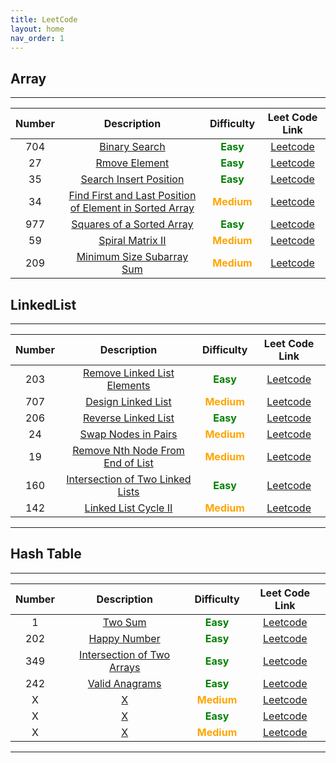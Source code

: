 ```yaml
---
title: LeetCode
layout: home
nav_order: 1
---
```


## **Array**

---

| Number |                                                               Description                                                               |                  Difficulty                  |                                      Leet Code Link                                       |
| :----: | :-------------------------------------------------------------------------------------------------------------------------------------: | :------------------------------------------: | :---------------------------------------------------------------------------------------: |
|  704   |                                          [Binary Search](./_posts/Array.md#704-binary-search)                                           |  **<span style="color:green">Easy</span>**   |                      [Leetcode](https:/.com/problems/binary-search/)                      |
|   27   |                                          [Rmove Element](./_posts/Array.md#27-remove-element)                                           |  **<span style="color:green">Easy</span>**   |                     [Leetcode](https:/.com/problems/remove-element/)                      |
|   35   |                                  [Search Insert Position](./_posts/Array.md#35-search-insert-position)                                  |  **<span style="color:green">Easy</span>**   |                 [Leetcode](https:/.com/problems/search-insert-position/)                  |
|   34   | [Find First and Last Position of Element in Sorted Array](./_posts/Array.md#34-find-first-and-last-position-of-element-in-sorted-array) | **<span style="color:orange">Medium</span>** | [Leetcode](https:/.com/problems/find-first-and-last-position-of-element-in-sorted-array/) |
|  977   |                              [Squares of a Sorted Array](./_posts/Array.md#977-squares-of-a-sorted-array)                               |  **<span style="color:green">Easy</span>**   |                [Leetcode](https:/.com/problems/squares-of-a-sorted-array/)                |
|   59   |                                        [Spiral Matrix II](./_posts/Array.md#59-spiral-matrix-ii)                                        | **<span style="color:orange">Medium</span>** |                    [Leetcode](https:/.com/problems/spiral-matrix-ii/)                     |
|  209   |                              [Minimum Size Subarray Sum](./_posts/Array.md#209-minimum-size-subarray-sum)                               | **<span style="color:orange">Medium</span>** |                [Leetcode](https:/.com/problems/minimum-size-subarray-sum/)                |

## **LinkedList**

---

| Number |                                Description                                |                  Difficulty                  |                           Leet Code Link                           |
| :----: | :-----------------------------------------------------------------------: | :------------------------------------------: | :----------------------------------------------------------------: |
|  203   |   [Remove Linked List Elements](./_posts/LinkedList/2023-04-07-203.md)    |  **<span style="color:green">Easy</span>**   |    [Leetcode](https:/.cn/problems/remove-linked-list-elements/)    |
|  707   |        [Design Linked List](./_posts/LinkedList/2023-04-07-707.md)        | **<span style="color:orange">Medium</span>** |        [Leetcode](https:/.cn/problems/design-linked-list/)         |
|  206   |       [Reverse Linked List](./_posts/LinkedList/2023-04-07-206.md)        |  **<span style="color:green">Easy</span>**   |        [Leetcode](https:/.cn/problems/reverse-linked-list/)        |
|   24   |        [Swap Nodes in Pairs](./_posts/LinkedList/2023-04-07-24.md)        | **<span style="color:orange">Medium</span>** |        [Leetcode](https:/.cn/problems/swap-nodes-in-pairs/)        |
|   19   | [Remove Nth Node From End of List](./_posts/LinkedList/2023-04-07-19.md)  | **<span style="color:orange">Medium</span>** | [Leetcode](https:/.cn/problems/remove-nth-node-from-end-of-list/)  |
|  160   | [Intersection of Two Linked Lists](./_posts/LinkedList/2023-04-07-160.md) |  **<span style="color:green">Easy</span>**   | [Leetcode](https:/.com/problems/intersection-of-two-linked-lists/) |
|  142   |       [Linked List Cycle II](./_posts/LinkedList/2023-04-07-142.md)       | **<span style="color:orange">Medium</span>** |       [Leetcode](https:/.cn/problems/linked-list-cycle-ii/)        |

---

## **Hash Table**

---

| Number |                            Description                             |                  Difficulty                  |                           Leet Code Link                           |
| :----: | :----------------------------------------------------------------: | :------------------------------------------: | :----------------------------------------------------------------: |
|   1    |           [Two Sum](./_posts/HashTable/2023-04-10-1.md)            |  **<span style="color:green">Easy</span>**   |              [Leetcode](https:/.cn/problems/two-sum/)              |
|  202   |        [Happy Number](./_posts/HashTable/2023-04-10-202.md)        |  **<span style="color:green">Easy</span>**   |           [Leetcode](https:/.cn/problems/happy-number/)            |
|  349   | [Intersection of Two Arrays](./_posts/HashTable/2023-04-10-349.md) |  **<span style="color:green">Easy</span>**   |    [Leetcode](https:/.cn/problems/intersection-of-two-arrays/)     |
|  242   |      [ Valid Anagrams](./_posts/HashTable/2023-04-10-242.md)       |  **<span style="color:green">Easy</span>**   |           [Leetcode](https:/.cn/problems/valid-anagram/)           |
|   X    |              [X](./_posts/HashTable/2023-04-10-1.md)               | **<span style="color:orange">Medium</span>** | [Leetcode](https:/.cn/problems/remove-nth-node-from-end-of-list/)  |
|   X    |              [X](./_posts/HashTable/2023-04-10-1.md)               |  **<span style="color:green">Easy</span>**   | [Leetcode](https:/.com/problems/intersection-of-two-linked-lists/) |
|   X    |              [X](./_posts/HashTable/2023-04-10-1.md)               | **<span style="color:orange">Medium</span>** |       [Leetcode](https:/.cn/problems/linked-list-cycle-ii/)        |

---

